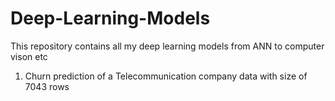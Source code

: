 
# Deep-Learning-Models
This repository contains all my deep learning models from ANN to computer vison etc
1. Churn prediction of a Telecommunication  company data with size of 7043 rows
